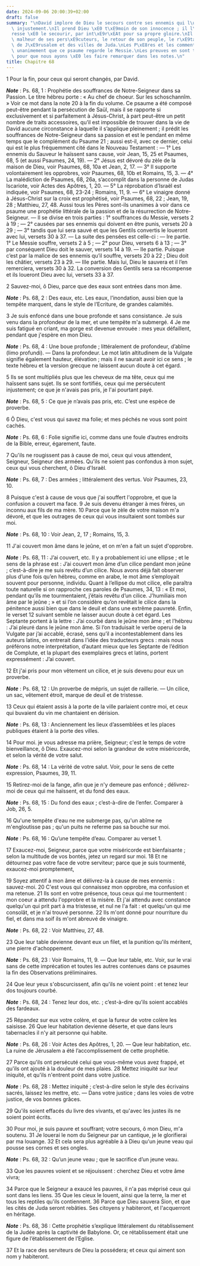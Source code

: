 ```yaml
---
date: 2024-09-06 20:00:39+02:00
draft: false
summary: "\nDavid implore de Dieu le secours contre ses ennemis qui l\u2019opprimaient\
  \ injustement.\nIl prend Dieu \xE0 t\xE9moin de son innocence ; il l\u2019int\xE9\
  resse \xE0 le secourir, par int\xE9r\xEAt pour sa propre gloire.\nIl pr\xE9dit le\
  \ malheur de ses pers\xE9cuteurs, le retour de son peuple, le r\xE9tablissement\
  \ de J\xE9rusalem et des villes de Juda.\nLes P\xE8res et les commentateurs reconnaissent\
  \ unanimement que ce psaume regarde le Messie.\nLes preuves en sont trop claires,\
  \ pour que nous ayons \xE0 les faire remarquer dans les notes.\n"
title: Chapitre 68
---
```





1 Pour la fin, pour ceux qui seront changés, par David.

***Note*** :  Ps. 68, 1 : Prophétie des souffrances de Notre-Seigneur dans sa Passion. Le titre hébreu porte : « Au chef de choeur. Sur les schoschannîm. » Voir ce mot dans la note 20 à la fin du volume. Ce psaume a été composé peut-être pendant la persécution de Saül, mais il se rapporte si exclusivement et si parfaitement à Jésus-Christ, à part peut-être un petit nombre de traits accessoires, qu’il est impossible de trouver dans la vie de David aucune circonstance à laquelle il s’applique pleinement ; il prédit les souffrances de Notre-Seigneur dans sa passion et est le pendant en même temps que le complément du Psaume 21 ; aussi est-il, avec ce dernier, celui qui est le plus fréquemment cité dans le Nouveau Testament : ― 1° Les ennemis du Sauveur le haïssent sans cause, voir Jean, 15, 25 et Psaumes, 68, 5 (et aussi Psaumes, 24, 19). ― 2° Jésus est dévoré du zèle de la maison de Dieu, voir Psaumes, 68, 10a et Jean, 2, 17. ― 3° Il supporte volontairement les opprobres, voir Psaumes, 68, 10b et Romains, 15, 3. ― 4° La
malédiction de Psaumes, 68, 26a, s’accomplit dans la personne de Judas Iscariote, voir Actes des Apôtres, 1, 20. ― 5° La réprobation d’Israël est indiquée, voir Psaumes, 68, 23-24 ; Romains, 11, 9. ― 6° Le vinaigre donné à Jésus-Christ sur la croix est prophétisé, voir Psaumes, 68, 22 ; Jean, 19, 28 ; Matthieu, 27, 48. Aussi tous les Pères sont-ils unanimes à voir dans ce psaume une prophétie littérale de la passion et de la résurrection de Notre-Seigneur. ― Il se divise en trois parties : 1° souffrances du Messie, versets 2 à 19 ; ― 2° causées par ses ennemis qui doivent en être punis, versets 20 à 29 ; ― 3° tandis que lui sera sauvé et que les Gentils convertis le loueront avec lui, versets 30 à 37. ― La suite des pensées est celle-ci : ― Ire partie. 1° Le Messie souffre, versets 2 à 5 ; ― 2° pour Dieu, versets 6 à 13 ; ― 3° par conséquent Dieu doit le sauver, versets 14 à 19. ― IIe partie. Puisque c’est par la malice de ses ennemis qu’il souffre, versets 20 à 22 ; Dieu doit les châtier, versets 23 à 29. ―
IIIe partie. Mais lui, Dieu le sauvera et il l’en remerciera, versets 30 à 32. La conversion des Gentils sera sa récompense et ils loueront Dieu avec lui, versets 33 à 37.


2 Sauvez-moi, ô Dieu, parce que des eaux sont entrées dans mon âme.

***Note*** :  Ps. 68, 2 : Des eaux, etc. Les eaux, l’inondation, aussi bien que la tempête marquent, dans le style de l’Ecriture, de grandes calamités.

3 Je suis enfoncé dans une boue profonde et sans consistance. Je suis venu dans la profondeur de la mer, et une tempête m'a submergé. 4 Je me suis fatigué en criant, ma gorge est devenue enrouée : mes yeux défaillent, pendant que j'espère en mon Dieu.

***Note*** :  Ps. 68, 4 : Une boue profonde ; littéralement de profondeur, d’abîme (limo profundi). ― Dans la profondeur. Le mot latin altitudinem de la Vulgate signifie également hauteur, élévation ; mais il ne saurait avoir ici ce sens ; le texte hébreu et la version grecque ne laissent aucun doute à cet égard.


5 Ils se sont multipliés plus que les cheveux de ma tête, ceux qui me haïssent sans sujet. Ils se sont fortifiés, ceux qui me persécutent injustement; ce que je n'avais pas pris, je l'ai pourtant payé.

***Note*** :  Ps. 68, 5 : Ce que je n’avais pas pris, etc. C’est une espèce de proverbe.

6 Ô Dieu, c'est vous qui savez ma folie; et mes péchés ne vous sont point cachés.

***Note*** :  Ps. 68, 6 : Folie signifie ici, comme dans une foule d’autres endroits de la Bible, erreur, égarement, faute.

7 Qu'ils ne rougissent pas à cause de moi, ceux qui vous attendent, Seigneur, Seigneur des armées. Qu'ils ne soient pas confondus à mon sujet, ceux qui vous cherchent, ô Dieu d'Israël.

***Note*** :  Ps. 68, 7 : Des armées ; littéralement des vertus. Voir Psaumes, 23, 10.


8 Puisque c'est à cause de vous que j'ai souffert l'opprobre, et que la confusion a couvert ma face. 9 Je suis devenu étranger à mes frères, un inconnu aux fils de ma mère. 10 Parce que le zèle de votre maison m'a dévoré, et que les outrages de ceux qui vous insultaient sont tombés sur moi.

***Note*** :  Ps. 68, 10 : Voir Jean, 2, 17 ; Romains, 15, 3.

11 J'ai couvert mon âme dans le jeûne, et on m'en a fait un sujet d'opprobre.

***Note*** :  Ps. 68, 11 : J’ai couvert, etc. Il y a probablement ici une ellipse ; et le sens de la phrase est : J’ai couvert mon âme d’un cilice pendant mon jeûne ; c’est-à-dire je me suis revêtu d’un cilice. Nous avons déjà fait observer plus d’une fois qu’en hébreu, comme en arabe, le mot âme s’employait souvent pour personne, individu. Quant à l’ellipse du mot cilice, elle paraîtra toute naturelle si on rapproche ces paroles de Psaumes, 34, 13 : « Et moi, pendant qu’ils me tourmentaient, j’étais revêtu d’un cilice. J’humiliais mon âme par le jeûne ; » et si l’on considère qu’on revêtait le cilice dans la pénitence aussi bien que dans le deuil et dans une extrême pauvreté. Enfin, le verset 12 suivant semble ne laisser aucun doute à cet égard. Les Septante portent à la lettre : J’ai courbé dans le jeûne mon âme ; et l’hébreu : J’ai pleuré dans le jeûne mon âme. Si l’on traduisait le verbe operui de la Vulgate par j’ai accablé, écrasé, sens qu’il a incontestablement dans les auteurs latins, on entrerait dans l’idée
des traducteurs grecs : mais nous préférons notre interprétation, d’autant mieux que les Septante de l’édition de Complute, et la plupart des exemplaires grecs et latins, portent expressément : J’ai couvert.

12 Et j'ai pris pour mon vêtement un cilice, et je suis devenu pour eux un proverbe.

***Note*** :  Ps. 68, 12 : Un proverbe de mépris, un sujet de raillerie. ― Un cilice, un sac, vêtement étroit, marque de deuil et de tristesse.

13 Ceux qui étaient assis à la porte de la ville parlaient contre moi, et ceux qui buvaient du vin me chantaient en dérision.

***Note*** :  Ps. 68, 13 : Anciennement les lieux d’assemblées et les places publiques étaient à la porte des villes.


14 Pour moi. je vous adresse ma prière, Seigneur; c'est le temps de votre bienveillance, ô Dieu. Exaucez-moi selon la grandeur de votre miséricorde, et selon la vérité de votre salut.

***Note*** :  Ps. 68, 14 : La vérité de votre salut. Voir, pour le sens de cette expression, Psaumes, 39, 11.

15 Retirez-moi de la fange, afin que je n'y demeure pas enfoncé ; délivrez-moi de ceux qui me haïssent, et du fond des eaux.

***Note*** :  Ps. 68, 15 : Du fond des eaux ; c’est-à-dire de l’enfer. Comparer à Job, 26, 5.

16 Qu'une tempête d'eau ne me submerge pas, qu'un abîme ne m'engloutisse pas ; qu'un puits ne referme pas sa bouche sur moi.

***Note*** :  Ps. 68, 16 : Qu’une tempête d’eau. Comparer au verset 1.

17 Exaucez-moi, Seigneur, parce que votre miséricorde est bienfaisante ; selon la multitude de vos bontés, jetez un regard sur moi. 18 Et ne détournez pas votre face de votre serviteur; parce que je suis tourmenté, exaucez-moi promptement,


19 Soyez attentif à mon âme et délivrez-la à cause de mes ennemis : sauvez-moi. 20 C'est vous qui connaissez mon opprobre, ma confusion et ma retenue. 21 Ils sont en votre présence, tous ceux qui me tourmentent : mon coeur a attendu l'opprobre et la misère. Et j'ai attendu avec constance quelqu'un qui prit part à ma tristesse, et nul ne l'a fait : et quelqu'un qui me consolât, et je n'ai trouvé personne. 22 Ils m'ont donné pour nourriture du fiel, et dans ma soif ils m'ont abreuvé de vinaigre.

***Note*** :  Ps. 68, 22 : Voir Matthieu, 27, 48.


23 Que leur table devienne devant eux un filet, et la punition qu'ils méritent, une pierre d'achoppement.

***Note*** :  Ps. 68, 23 : Voir Romains, 11, 9. ― Que leur table, etc. Voir, sur le vrai sans de cette imprécation et toutes les autres contenues dans ce psaumes la fin des Observations préliminaires.

24 Que leur yeux s'obscurcissent, afin qu'ils ne voient point : et tenez leur dos toujours courbé.

***Note*** :  Ps. 68, 24 : Tenez leur dos, etc. ; c’est-à-dire qu’ils soient accablés des fardeaux.

25 Répandez sur eux votre colère, et que la fureur de votre colère les saisisse. 26 Que leur habitation devienne déserte, et que dans leurs tabernacles il n'y ait personne qui habite.

***Note*** :  Ps. 68, 26 : Voir Actes des Apôtres, 1, 20. ― Que leur habitation, etc. La ruine de Jérusalem a été l’accomplissement de cette prophétie.

27 Parce qu'ils ont persécuté celui que vous-même vous avez frappé, et qu'ils ont ajouté à la douleur de mes plaies. 28 Mettez iniquité sur leur iniquité, et qu'ils n'entrent point dans votre justice.

***Note*** :  Ps. 68, 28 : Mettez iniquité ; c’est-à-dire selon le style des écrivains sacrés, laissez les mettre, etc. ― Dans votre justice ; dans les voies de votre justice, de vos bonnes grâces.

29 Qu'ils soient effacés du livre des vivants, et qu'avec les justes ils ne soient point écrits.


30 Pour moi, je suis pauvre et souffrant; votre secours, ô mon Dieu, m'a soutenu. 31 Je louerai le nom du Seigneur par un cantique, je le glorifierai par ma louange. 32 Et cela sera plus agréable à à Dieu qu'un jeune veau qui pousse ses cornes et ses ongles.

***Note*** :  Ps. 68, 32 : Qu’un jeune veau ; que le sacrifice d’un jeune veau.

33 Que les pauvres voient et se réjouissent : cherchez Dieu et votre âme vivra;


34 Parce que le Seigneur a exaucé les pauvres, il n'a pas méprisé ceux qui sont dans les liens. 35 Que les cieux le louent, ainsi que la terre, la mer et tous les reptiles qu'ils contiennent. 36 Parce que Dieu sauvera Sion, et que les cités de Juda seront rebâties. Ses citoyens y habiteront, et l'acquerront en héritage.

***Note*** :  Ps. 68, 36 : Cette prophétie s’explique littéralement du rétablissement de la Judée après la captivité de Babylone. Or, ce rétablissement était une figure de l’établissement de l’Eglise.

37 Et la race des serviteurs de Dieu la possédera; et ceux qui aiment son nom y habiteront.

